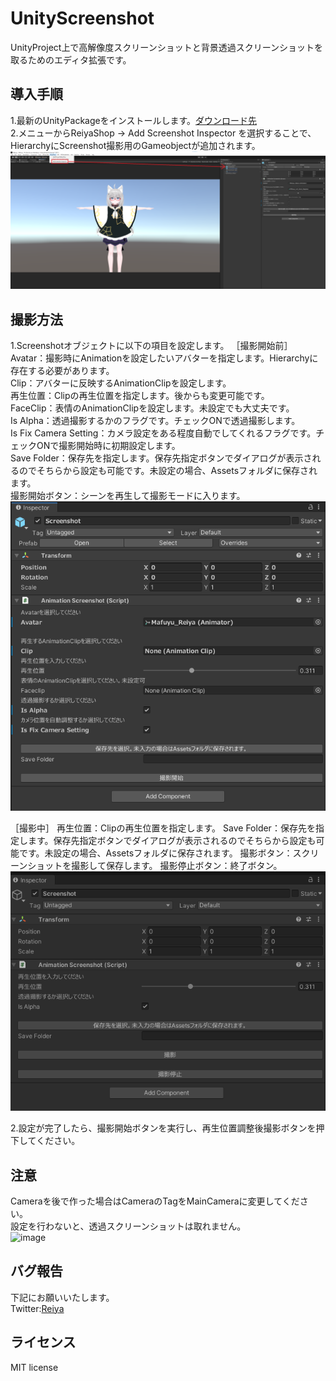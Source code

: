 # UnityScreenshot
UnityProject上で高解像度スクリーンショットと背景透過スクリーンショットを取るためのエディタ拡張です。  

## 導入手順
1.最新のUnityPackageをインストールします。[ダウンロード先](https://github.com/Reiya1013/UnityScreenshot/releases)    
2.メニューからReiyaShop -> Add Screenshot Inspector を選択することで、HierarchyにScreenshot撮影用のGameobjectが追加されます。
![Alt text](image.png)

## 撮影方法
1.Screenshotオブジェクトに以下の項目を設定します。
［撮影開始前］
Avatar：撮影時にAnimationを設定したいアバターを指定します。Hierarchyに存在する必要があります。  
Clip：アバターに反映するAnimationClipを設定します。  
再生位置：Clipの再生位置を指定します。後からも変更可能です。  
FaceClip：表情のAnimationClipを設定します。未設定でも大丈夫です。  
Is Alpha：透過撮影するかのフラグです。チェックONで透過撮影します。  
Is Fix Camera Setting：カメラ設定をある程度自動でしてくれるフラグです。チェックONで撮影開始時に初期設定します。  
Save Folder：保存先を指定します。保存先指定ボタンでダイアログが表示されるのでそちらから設定も可能です。未設定の場合、Assetsフォルダに保存されます。  
撮影開始ボタン：シーンを再生して撮影モードに入ります。  
![Alt text](image-2.png)

［撮影中］
再生位置：Clipの再生位置を指定します。
Save Folder：保存先を指定します。保存先指定ボタンでダイアログが表示されるのでそちらから設定も可能です。未設定の場合、Assetsフォルダに保存されます。
撮影ボタン：スクリーンショットを撮影して保存します。
撮影停止ボタン：終了ボタン。
![Alt text](image-1.png)

2.設定が完了したら、撮影開始ボタンを実行し、再生位置調整後撮影ボタンを押下してください。    

## 注意  
Cameraを後で作った場合はCameraのTagをMainCameraに変更してください。  
設定を行わないと、透過スクリーンショットは取れません。  
![image](https://user-images.githubusercontent.com/62868883/203320287-db2bb68c-6ddc-4733-a643-35801beafbc9.png)

## バグ報告 

下記にお願いいたします。  
Twitter:[Reiya](https://twitter.com/Reiya__)  


## ライセンス

MIT license
